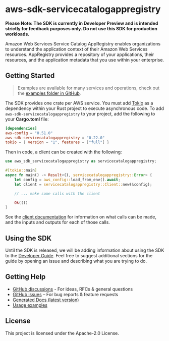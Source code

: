 # aws-sdk-servicecatalogappregistry

**Please Note: The SDK is currently in Developer Preview and is intended strictly for
feedback purposes only. Do not use this SDK for production workloads.**

Amazon Web Services Service Catalog AppRegistry enables organizations to understand the application context of their Amazon Web Services resources. AppRegistry provides a repository of your applications, their resources, and the application metadata that you use within your enterprise.

## Getting Started

> Examples are available for many services and operations, check out the
> [examples folder in GitHub](https://github.com/awslabs/aws-sdk-rust/tree/main/examples).

The SDK provides one crate per AWS service. You must add [Tokio](https://crates.io/crates/tokio)
as a dependency within your Rust project to execute asynchronous code. To add `aws-sdk-servicecatalogappregistry` to
your project, add the following to your **Cargo.toml** file:

```toml
[dependencies]
aws-config = "0.51.0"
aws-sdk-servicecatalogappregistry = "0.22.0"
tokio = { version = "1", features = ["full"] }
```

Then in code, a client can be created with the following:

```rust
use aws_sdk_servicecatalogappregistry as servicecatalogappregistry;

#[tokio::main]
async fn main() -> Result<(), servicecatalogappregistry::Error> {
    let config = aws_config::load_from_env().await;
    let client = servicecatalogappregistry::Client::new(&config);

    // ... make some calls with the client

    Ok(())
}
```

See the [client documentation](https://docs.rs/aws-sdk-servicecatalogappregistry/latest/aws_sdk_servicecatalogappregistry/client/struct.Client.html)
for information on what calls can be made, and the inputs and outputs for each of those calls.

## Using the SDK

Until the SDK is released, we will be adding information about using the SDK to the
[Developer Guide](https://docs.aws.amazon.com/sdk-for-rust/latest/dg/welcome.html). Feel free to suggest
additional sections for the guide by opening an issue and describing what you are trying to do.

## Getting Help

* [GitHub discussions](https://github.com/awslabs/aws-sdk-rust/discussions) - For ideas, RFCs & general questions
* [GitHub issues](https://github.com/awslabs/aws-sdk-rust/issues/new/choose) – For bug reports & feature requests
* [Generated Docs (latest version)](https://awslabs.github.io/aws-sdk-rust/)
* [Usage examples](https://github.com/awslabs/aws-sdk-rust/tree/main/examples)

## License

This project is licensed under the Apache-2.0 License.

